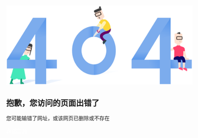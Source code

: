 <!DOCTYPE html>
<html>
<head>
    <meta charset="utf-8">
    <meta name="renderer" content="webkit">
    <meta http-equiv="X-UA-Compatible" content="IE=edge,chrome=1">
    <title>该页面不存在-404.life</title>
    <link rel="shortcut icon" href="favicon.ico">
    <link rel="stylesheet" type="text/css" href="_media/css/404life.css"/>
</head>
<body>
<div class="tcy_404 container">
    <img src="_media/404.png">
    <h2>抱歉，您访问的页面出错了</h2>
    <p>您可能输错了网址，或该网页已删除或不存在</p>
    <a href="/" class="btn btn-primary btn_blue" style="color: white">返回主页</a>
</div>
</body>
</html>